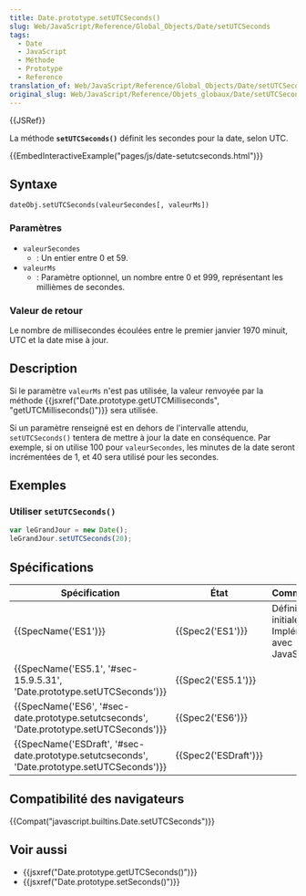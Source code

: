 ```yaml
---
title: Date.prototype.setUTCSeconds()
slug: Web/JavaScript/Reference/Global_Objects/Date/setUTCSeconds
tags:
  - Date
  - JavaScript
  - Méthode
  - Prototype
  - Reference
translation_of: Web/JavaScript/Reference/Global_Objects/Date/setUTCSeconds
original_slug: Web/JavaScript/Reference/Objets_globaux/Date/setUTCSeconds
---
```

{{JSRef}}

La méthode **`setUTCSeconds()`** définit les secondes pour la date, selon UTC.

{{EmbedInteractiveExample("pages/js/date-setutcseconds.html")}}

## Syntaxe

    dateObj.setUTCSeconds(valeurSecondes[, valeurMs])

### Paramètres

- `valeurSecondes`
  - : Un entier entre 0 et 59.
- `valeurMs`
  - : Paramètre optionnel, un nombre entre 0 et 999, représentant les millièmes de secondes.

### Valeur de retour

Le nombre de millisecondes écoulées entre le premier janvier 1970 minuit, UTC et la date mise à jour.

## Description

Si le paramètre `valeurMs` n'est pas utilisée, la valeur renvoyée par la méthode {{jsxref("Date.prototype.getUTCMilliseconds", "getUTCMilliseconds()")}} sera utilisée.

Si un paramètre renseigné est en dehors de l'intervalle attendu, `setUTCSeconds()` tentera de mettre à jour la date en conséquence. Par exemple, si on utilise 100 pour `valeurSecondes`, les minutes de la date seront incrémentées de 1, et 40 sera utilisé pour les secondes.

## Exemples

### Utiliser `setUTCSeconds()`

```js
var leGrandJour = new Date();
leGrandJour.setUTCSeconds(20);
```

## Spécifications

| Spécification                                                                                                                | État                         | Commentaires                                          |
| ---------------------------------------------------------------------------------------------------------------------------- | ---------------------------- | ----------------------------------------------------- |
| {{SpecName('ES1')}}                                                                                                     | {{Spec2('ES1')}}         | Définition initiale. Implémentée avec JavaScript 1.3. |
| {{SpecName('ES5.1', '#sec-15.9.5.31', 'Date.prototype.setUTCSeconds')}}                             | {{Spec2('ES5.1')}}     |                                                       |
| {{SpecName('ES6', '#sec-date.prototype.setutcseconds', 'Date.prototype.setUTCSeconds')}}         | {{Spec2('ES6')}}         |                                                       |
| {{SpecName('ESDraft', '#sec-date.prototype.setutcseconds', 'Date.prototype.setUTCSeconds')}} | {{Spec2('ESDraft')}} |                                                       |

## Compatibilité des navigateurs

{{Compat("javascript.builtins.Date.setUTCSeconds")}}

## Voir aussi

- {{jsxref("Date.prototype.getUTCSeconds()")}}
- {{jsxref("Date.prototype.setSeconds()")}}
